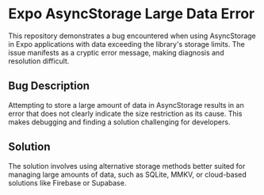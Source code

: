 # Expo AsyncStorage Large Data Error

This repository demonstrates a bug encountered when using AsyncStorage in Expo applications with data exceeding the library's storage limits.  The issue manifests as a cryptic error message, making diagnosis and resolution difficult.

## Bug Description

Attempting to store a large amount of data in AsyncStorage results in an error that does not clearly indicate the size restriction as its cause.  This makes debugging and finding a solution challenging for developers.

## Solution

The solution involves using alternative storage methods better suited for managing large amounts of data, such as SQLite, MMKV, or cloud-based solutions like Firebase or Supabase.